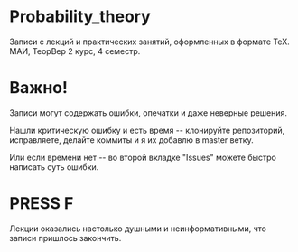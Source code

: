 # Probability_theory
Записи с лекций и практических занятий, оформленных в формате TeX.
МАИ, ТеорВер 2 курс, 4 семестр.

# Важно!
Записи могут содержать ошибки, опечатки и даже неверные решения.

Нашли критическую ошибку и есть время -- клонируйте репозиторий, исправляете, делайте коммиты и я их добавлю в master ветку.

Или если времени нет -- во второй вкладке "Issues" можете быстро написать суть ошибки.

# PRESS F
Лекции оказались настолько душными и неинформативными, что записи пришлось закончить.
